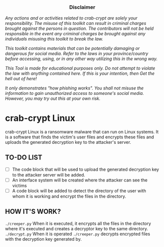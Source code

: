 ##

<h3><p align="center">Disclaimer</p></h3>

<i>Any actions and or activities related to crab-crypt are solely your responsibility. The misuse of this toolkit can result in criminal charges brought against the persons in question. The contributors will not be held responsible in the event any criminal charges be brought against any individuals misusing this toolkit to break the law.

This toolkit contains materials that can be potentially damaging or dangerous for social media. Refer to the laws in your province/country before accessing, using, or in any other way utilizing this in the wrong way.

This Tool is made for educational purposes only. Do not attempt to violate the law with anything contained here. If this is your intention, then Get the hell out of here!

It only demonstrates "how phishing works". You shall not misuse the information to gain unauthorized access to someone's social media. However, you may try out this at your own risk.</i>

## 

# crab-crypt Linux

crab-crypt Linux is a ransomware malware that can run on Linux systems. It is a software that finds the victim's user files and encrypts these files and uploads the generated decryption key to the attacker's server.

##

## TO-DO LIST

- [ ] The code block that will be used to upload the generated decryption key to the attacker server will be added.
- [ ] An interface system will be created where the attacker can see the victims
- [ ] A code block will be added to detect the directory of the user with whom it is working and encrypt the files in the directory.

##
## HOW IT'S WORK?

`./creeper.py` When it is executed, it encrypts all the files in the directory where it's executed and creates a decryptor key to the same directory. `./decrypt.py` When it is operated `./creeper.py` decrypts encrypted files with the decryption key generated by.

##

